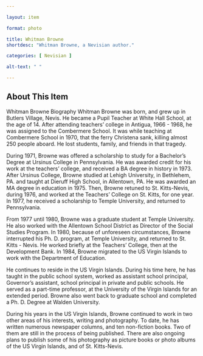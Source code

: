 ```yaml
--- 

layout: item

format: photo 

title: Whitman Browne
shortdesc: "Whitman Browne, a Nevisian author."

categories: [ Nevisian ] 

alt-text: " "

--- 
```


## About This Item 

Whitman Browne  Biography
Whitman Browne was born, and grew up in Butlers Village, Nevis.  He became a Pupil Teacher at White Hall School, at the age of 14.  After attending teachers’ college in Antigua, 1966 - 1968, he was assigned to the Combermere School.  It was while teaching at Combermere School in 1970, that the ferry Christena sank, killing almost 250 people aboard.  He lost students, family, and friends in that tragedy.

During 1971, Browne was offered a scholarship to study for a Bachelor’s Degree at Ursinus College in Pennsylvania.  He was awarded credit for his work at the teachers’ college, and received a BA degree in history in 1973.  After Ursinus College, Browne studied at Lehigh University, in Bethlehem, PA. and taught at Dieruff High School, in Allentown, PA.  He was awarded an MA degree in education in 1975.  Then, Browne retuned to St. Kitts-Nevis, during 1976, and worked at the Teachers’ College on St. Kitts, for one year.  In 1977, he received a scholarship to Temple University, and returned to Pennsylvania.

From 1977 until 1980, Browne was a graduate student at Temple University.  He also worked with the Allentown School District as Director of the Social Studies Program. In 1980, because of unforeseen circumstances, Browne interrupted his Ph. D. program, at Temple University, and returned to St. Kitts - Nevis.  He worked briefly at the Teachers’ College, then at the Development Bank.  In 1984, Browne migrated to the US Virgin Islands to work with the Department of Education. 

He continues to reside in the US Virgin Islands.  During his time here, he has taught in the public school system, worked as assistant school principal, Governor’s assistant, school principal in private and public schools.  He served as a part-time professor, at the University of the Virgin Islands for an extended period.  Browne also went back to graduate school and completed a Ph.  D. Degree at Walden University.

During his years in the US Virgin Islands, Browne continued to work in two other areas of his interests, writing and photography.  To date, he has written numerous newspaper columns, and ten non-fiction books.  Two of them are still in the process of being published. There are also ongoing plans to publish some of his photography as picture books or photo albums of the US Virgin Islands, and of St. Kitts-Nevis.
